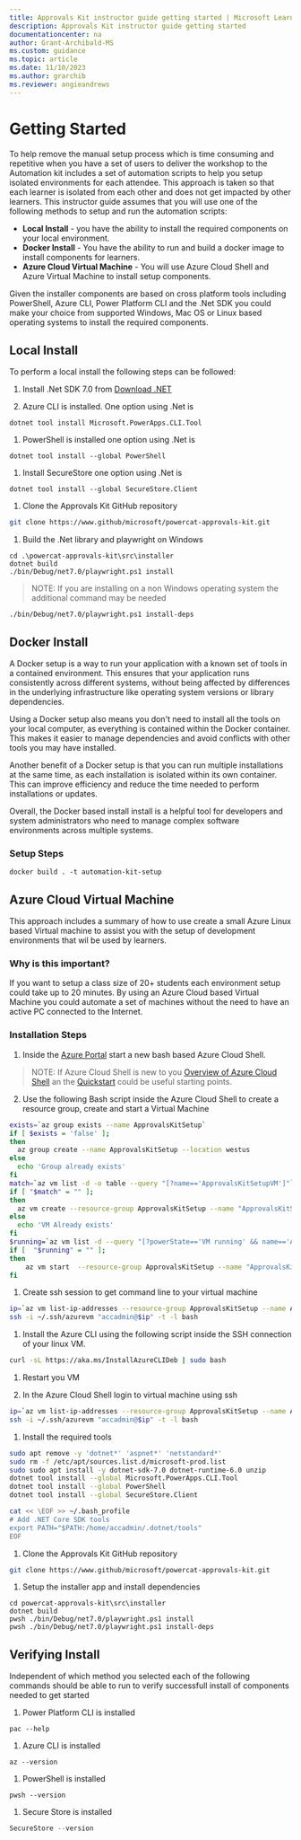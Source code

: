 ```yaml
---
title: Approvals Kit instructor guide getting started | Microsoft Learn
description: Approvals Kit instructor guide getting started
documentationcenter: na
author: Grant-Archibald-MS
ms.custom: guidance
ms.topic: article
ms.date: 11/10/2023
ms.author: grarchib
ms.reviewer: angieandrews
---
```


# Getting Started

To help remove the manual setup process which is time consuming and repetitive when you have a set of users to deliver the workshop to the Automation kit includes a set of automation scripts to help you setup isolated environments for each attendee. This approach is taken so that each learner is isolated from each other and does not get impacted by other learners. This instructor guide assumes that you will use one of the following methods to setup and run the automation scripts:

- **Local Install** - you have the ability to install the required components on your local environment.
- **Docker Install** - You have the ability to run and build a docker image to install components for learners.
- **Azure Cloud Virtual Machine** - You will use Azure Cloud Shell and Azure Virtual Machine to install setup components.

Given the installer components are based on cross platform tools including PowerShell, Azure CLI, Power Platform CLI and the .Net SDK you could make your choice from supported Windows, Mac OS or Linux based operating systems to install the required components.

## Local Install

To perform a local install the following steps can be followed:

1. Install .Net SDK 7.0 from [Download .NET](https://dotnet.microsoft.com/download)

1. Azure CLI is installed. One option using .Net is

```pwsh
dotnet tool install Microsoft.PowerApps.CLI.Tool
```

1. PowerShell is installed one option using .Net is

```pwsh
dotnet tool install --global PowerShell
```

1. Install SecureStore one option using .Net is

```pwsh
dotnet tool install --global SecureStore.Client
```

1. Clone the Approvals Kit GitHub repository

```bash
git clone https://www.github/microsoft/powercat-approvals-kit.git
```

1. Build the .Net library and playwright on Windows

```pwsh
cd .\powercat-approvals-kit\src\installer
dotnet build
./bin/Debug/net7.0/playwright.ps1 install
```

> NOTE: If you are installing on a non Windows operating system the additional command may be needed

```pwsh
./bin/Debug/net7.0/playwright.ps1 install-deps
```

## Docker Install

A Docker setup is a way to run your application with a known set of tools in a contained environment. This ensures that your application runs consistently across different systems, without being affected by differences in the underlying infrastructure like operating system versions or library dependencies.

Using a Docker setup also means you don't need to install all the tools on your local computer, as everything is contained within the Docker container. This makes it easier to manage dependencies and avoid conflicts with other tools you may have installed.

Another benefit of a Docker setup is that you can run multiple installations at the same time, as each installation is isolated within its own container. This can improve efficiency and reduce the time needed to perform installations or updates.

Overall, the Docker based install install is a helpful tool for developers and system administrators who need to manage complex software environments across multiple systems.

### Setup Steps

```pwsh
docker build . -t automation-kit-setup
```

## Azure Cloud Virtual Machine

This approach includes a summary of how to use create a small Azure Linux based Virtual machine to assist you with the setup of development environments that wil be used by learners.

### Why is this important?

If you want to setup a class size of 20+ students each environment setup could take up to 20 minutes. By using an Azure Cloud based Virtual Machine you could automate a set of machines without the need to have an active PC connected to the Internet.

### Installation Steps

1. Inside the [Azure Portal](https://portal.azure.com) start a new bash based Azure Cloud Shell.

> NOTE: If Azure Cloud Shell is new to you [Overview of Azure Cloud Shell](https://learn.microsoft.com/azure/cloud-shell/overview) an the [Quickstart](https://learn.microsoft.com/azure/cloud-shell/quickstart) could be useful starting points.

2. Use the following Bash script inside the Azure Cloud Shell to create a resource group, create and start a Virtual Machine

```bash
exists=`az group exists --name ApprovalsKitSetup`
if [ $exists = 'false' ];
then
  az group create --name ApprovalsKitSetup --location westus
else
  echo 'Group already exists'
fi
match=`az vm list -d -o table --query "[?name=='ApprovalsKitSetupVM']"`
if [ "$match" = "" ];
then
  az vm create --resource-group ApprovalsKitSetup --name "ApprovalsKitSetupVM" --image "Canonical:0001-com-ubuntu-server-jammy:22_04-lts-gen2:latest" --size "Standard_B2s" --storage-sku Standard_LRS --os-disk-size-gb 63 --public-ip-sku Standard --admin-username accadmin --generate-ssh-keys --ssh-key-value ~/.ssh/azurevm.pub --storage-sku Standard_LRS
else
  echo 'VM Already exists'
fi
$running=`az vm list -d --query "[?powerState=='VM running' && name=='ApprovalsKitSetupVM']" -o table`
if [  "$running" = "" ];
then
    az vm start  --resource-group ApprovalsKitSetup --name "ApprovalsKitSetupVM"
fi
```

1. Create ssh session to get command line to your virtual machine

```bash
ip=`az vm list-ip-addresses --resource-group ApprovalsKitSetup --name ApprovalsKitSetupVM --query "[].virtualMachine.network.publicIpAddresses[0].ipAddress" --output tsv`
ssh -i ~/.ssh/azurevm "accadmin@$ip" -t -l bash
```

1. Install the Azure CLI using the following script inside the SSH connection of your linux VM.

```bash
curl -sL https://aka.ms/InstallAzureCLIDeb | sudo bash
```

1. Restart you VM

1. In the Azure Cloud Shell login to virtual machine using ssh

```bash
ip=`az vm list-ip-addresses --resource-group ApprovalsKitSetup --name ApprovalsKitSetupVM --query "[].virtualMachine.network.publicIpAddresses[0].ipAddress" --output tsv`
ssh -i ~/.ssh/azurevm "accadmin@$ip" -t -l bash
```

1. Install the required tools

```bash
sudo apt remove -y 'dotnet*' 'aspnet*' 'netstandard*'
sudo rm -f /etc/apt/sources.list.d/microsoft-prod.list
sudo sudo apt install -y dotnet-sdk-7.0 dotnet-runtime-6.0 unzip
dotnet tool install --global Microsoft.PowerApps.CLI.Tool
dotnet tool install --global PowerShell
dotnet tool install --global SecureStore.Client

cat << \EOF >> ~/.bash_profile
# Add .NET Core SDK tools
export PATH="$PATH:/home/accadmin/.dotnet/tools"
EOF
```

1. Clone the Approvals Kit GitHub repository

```bash
git clone https://www.github/microsoft/powercat-approvals-kit.git
```

1. Setup the installer app and install dependencies

```pwsh
cd powercat-approvals-kit\src\installer
dotnet build
pwsh ./bin/Debug/net7.0/playwright.ps1 install
pwsh ./bin/Debug/net7.0/playwright.ps1 install-deps
```

## Verifying Install

Independent of which method you selected each of the following commands should be able to run to verify successfull install of components needed to get started

1. Power Platform CLI is installed

```pwsh
pac --help
```

1. Azure CLI is installed

```pwsh
az --version
```

1. PowerShell is installed

```pwsh
pwsh --version
```

1. Secure Store is installed

```powershell
SecureStore --version
```

